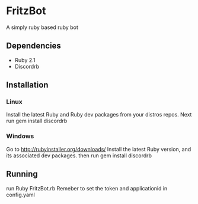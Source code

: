 # FritzBot

A simply ruby based ruby bot

## Dependencies
* Ruby 2.1
* Discordrb

## Installation

### Linux
Install the latest Ruby and Ruby dev packages from your distros repos.
Next run
    gem install discordrb
    
### Windows

Go to http://rubyinstaller.org/downloads/
Install the latest Ruby version, and its associated dev packages.
then run
    gem install discordrb
    
## Running

run
    Ruby FritzBot.rb
Remeber to set the token and applicationid in config.yaml

